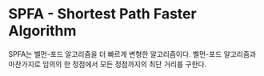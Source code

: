 # SPFA - Shortest Path Faster Algorithm

SPFA는 벨먼-포드 알고리즘을 더 빠르게 변형한 알고리즘이다. 벨먼-포드 알고리즘과 마찬가지로 임의의 한 정점에서 모든 정점까지의 최단 거리를 구한다.

